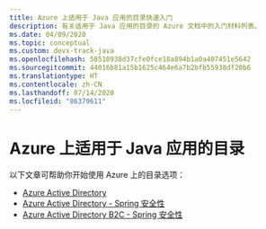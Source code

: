 ```yaml
---
title: Azure 上适用于 Java 应用的目录快速入门
description: 有关适用于 Java 应用的目录的 Azure 文档中的入门材料列表。
ms.date: 04/09/2020
ms.topic: conceptual
ms.custom: devx-track-java
ms.openlocfilehash: 58510938d37cfe0fce18a894b1a0a407451e5642
ms.sourcegitcommit: 44016b81a15b1625c464e6a7b2bfb55938df20b6
ms.translationtype: HT
ms.contentlocale: zh-CN
ms.lasthandoff: 07/14/2020
ms.locfileid: "86379611"
---
```

# <a name="directories-for-java-apps-on-azure"></a>Azure 上适用于 Java 应用的目录

以下文章可帮助你开始使用 Azure 上的目录选项：

- [Azure Active Directory](/azure/active-directory/develop/quickstart-v2-java-webapp)
- [Azure Active Directory - Spring 安全性](/azure/developer/java/spring-framework/configure-spring-boot-starter-java-app-with-azure-active-directory)
- [Azure Active Directory B2C - Spring 安全性](/azure/developer/java/spring-framework/configure-spring-boot-starter-java-app-with-azure-active-directory-b2c-oidc)
